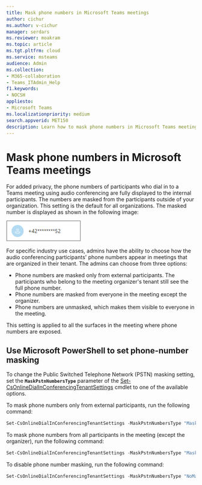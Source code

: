 ```yaml
---
title: Mask phone numbers in Microsoft Teams meetings 
author: cichur
ms.author: v-cichur
manager: serdars
ms.reviewer: moakram 
ms.topic: article
ms.tgt.pltfrm: cloud
ms.service: msteams
audience: Admin
ms.collection: 
- M365-collaboration
- Teams_ITAdmin_Help
f1.keywords:
- NOCSH
appliesto: 
- Microsoft Teams
ms.localizationpriority: medium
search.appverid: MET150
description: Learn how to mask phone numbers in Microsoft Teams meetings
---
```


# Mask phone numbers in Microsoft Teams meetings

For added privacy, the phone numbers of participants who dial in to a Teams meeting using audio conferencing are fully displayed to the internal participants. The numbers are masked from the participants outside of your organization. This setting is the default for all organizations. The masked number is displayed as shown in the following image:

![an example of a masked phone number](media/hiddenPhoneNum.png)

For specific industry use cases, admins have the ability to choose how the audio conferencing participants' phone numbers appear in meetings that are organized in their tenant. The admins can choose from three options:

- Phone numbers are masked only from external participants. The participants who belong to the meeting organizer's tenant still see the full phone number.
- Phone numbers are masked from everyone in the meeting except the organizer.
- Phone numbers are unmasked, which makes them visible to everyone in the meeting.

This setting is applied to all the surfaces in the meeting where phone numbers are exposed.

## Use Microsoft PowerShell to set phone-number masking

To change the Public Switched Telephone Network (PSTN) masking setting, set the **`MaskPstnNumbersType`** parameter of the [Set-CsOnlineDialInConferencingTenantSettings](/powershell/module/skype/set-csonlinedialinconferencingtenantsettings?view=skype-ps) cmdlet to one of the available options.

To mask phone numbers only from external participants, run the following command:

```PowerShell
Set-CsOnlineDialInConferencingTenantSettings -MaskPstnNumbersType "MaskedForExternalUsers"
```

To mask phone numbers from all participants in the meeting (except the organizer), run the following command:

```PowerShell
Set-CsOnlineDialInConferencingTenantSettings -MaskPstnNumbersType "MaskedForAllUsers"
```

To disable phone number masking, run the following command:

```PowerShell
Set-CsOnlineDialInConferencingTenantSettings -MaskPstnNumbersType "NoMasking"
```